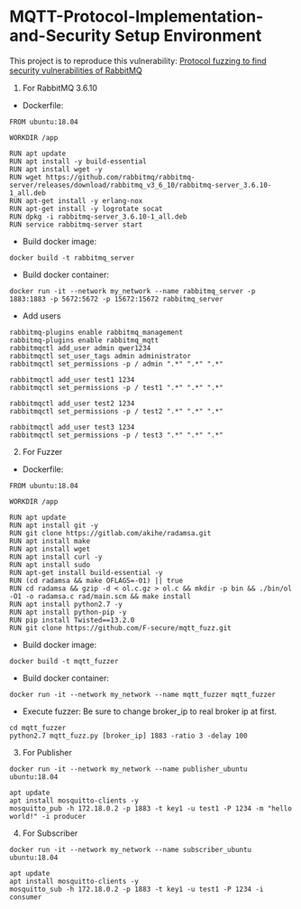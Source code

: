# MQTT-Protocol-Implementation-and-Security Setup Environment

This project is to reproduce this vulnerability:
[Protocol fuzzing to find security vulnerabilities of RabbitMQ](https://onlinelibrary.wiley.com/doi/abs/10.1002/cpe.6012)

1. For RabbitMQ 3.6.10


* Dockerfile:
```
FROM ubuntu:18.04

WORKDIR /app

RUN apt update
RUN apt install -y build-essential
RUN apt install wget -y
RUN wget https://github.com/rabbitmq/rabbitmq-server/releases/download/rabbitmq_v3_6_10/rabbitmq-server_3.6.10-1_all.deb
RUN apt-get install -y erlang-nox
RUN apt-get install -y logrotate socat
RUN dpkg -i rabbitmq-server_3.6.10-1_all.deb
RUN service rabbitmq-server start
```
* Build docker image:
```
docker build -t rabbitmq_server
```

* Build docker container:
```
docker run -it --network my_network --name rabbitmq_server -p 1883:1883 -p 5672:5672 -p 15672:15672 rabbitmq_server
```

* Add users
```
rabbitmq-plugins enable rabbitmq_management
rabbitmq-plugins enable rabbitmq_mqtt
rabbitmqctl add_user admin qwer1234
rabbitmqctl set_user_tags admin administrator
rabbitmqctl set_permissions -p / admin ".*" ".*" ".*"

rabbitmqctl add_user test1 1234
rabbitmqctl set_permissions -p / test1 ".*" ".*" ".*"

rabbitmqctl add_user test2 1234
rabbitmqctl set_permissions -p / test2 ".*" ".*" ".*"

rabbitmqctl add_user test3 1234
rabbitmqctl set_permissions -p / test3 ".*" ".*" ".*"
```

2. For Fuzzer

* Dockerfile:
```
FROM ubuntu:18.04

WORKDIR /app

RUN apt update
RUN apt install git -y
RUN git clone https://gitlab.com/akihe/radamsa.git
RUN apt install make
RUN apt install wget
RUN apt install curl -y
RUN apt install sudo
RUN apt-get install build-essential -y
RUN (cd radamsa && make OFLAGS=-01) || true
RUN cd radamsa && gzip -d < ol.c.gz > ol.c && mkdir -p bin && ./bin/ol -O1 -o radamsa.c rad/main.scm && make install 
RUN apt install python2.7 -y
RUN apt install python-pip -y
RUN pip install Twisted==13.2.0
RUN git clone https://github.com/F-secure/mqtt_fuzz.git
```

* Build docker image:
```
docker build -t mqtt_fuzzer
```

* Build docker container:
```
docker run -it --network my_network --name mqtt_fuzzer mqtt_fuzzer
```

* Execute fuzzer:
Be sure to change broker_ip to real broker ip at first.
```
cd mqtt_fuzzer
python2.7 mqtt_fuzz.py [broker_ip] 1883 -ratio 3 -delay 100
```
3. For Publisher
```
docker run -it --network my_network --name publisher_ubuntu ubuntu:18.04
```
```
apt update
apt install mosquitto-clients -y
mosquitto_pub -h 172.18.0.2 -p 1883 -t key1 -u test1 -P 1234 -m "hello world!" -i producer
```

4. For Subscriber
```
docker run -it --network my_network --name subscriber_ubuntu ubuntu:18.04
```
```
apt update
apt install mosquitto-clients -y
mosquitto_sub -h 172.18.0.2 -p 1883 -t key1 -u test1 -P 1234 -i consumer
```

